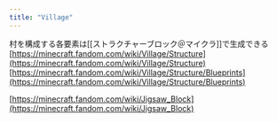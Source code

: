```yaml
---
title: "Village"
---
```


村を構成する各要素は[[ストラクチャーブロック＠マイクラ]]で生成できる
[https://minecraft.fandom.com/wiki/Village/Structure](https://minecraft.fandom.com/wiki/Village/Structure)
[https://minecraft.fandom.com/wiki/Village/Structure/Blueprints](https://minecraft.fandom.com/wiki/Village/Structure/Blueprints)


[https://minecraft.fandom.com/wiki/Jigsaw_Block](https://minecraft.fandom.com/wiki/Jigsaw_Block)
